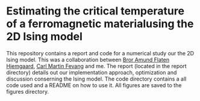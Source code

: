 # Estimating the critical temperature of a ferromagnetic materialusing the 2D Ising model

This repository contains a report and code for a numerical study our the 2D Ising model. This was a collaboration between [Bror Amund Flaten Hjemgaard](https://github.com/brorh), [Carl Martin Fevang](https://github.com/carlmfe) and me. The report (located in the report directory) details out our implementation approach, optimization and discussion conserning the Ising model. The code directory contains a all code used and a README on how to use it. All figures are saved to the figures directory. 
